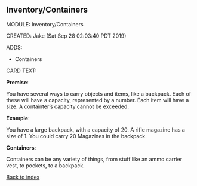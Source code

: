 ## Inventory/Containers

MODULE: Inventory/Containers

CREATED: Jake (Sat Sep 28 02:03:40 PDT 2019)

ADDS:

  - Containers

CARD TEXT:

__Premise__:

You have several ways to carry objects and items, like a backpack.
Each of these will have a capacity, represented by a number. Each item will
have a size. A containter’s capacity cannot be exceeded.

__Example__:

You have a large backpack, with a capacity of 20. A rifle magazine
has a size of 1. You could carry 20 Magazines in the backpack.

__Containers__:

Containers can be any variety of things, from stuff like an
ammo carrier vest, to pockets, to a backpack.

[Back to index](#Index)

